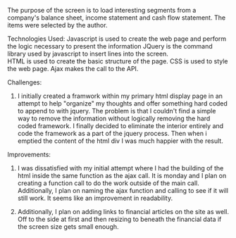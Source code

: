 The purpose of the screen is to load interesting segments from a company's balance sheet, income statement and cash flow statement. 
The items were selected by the author.

Technologies Used:
  Javascript is used to create the web page and perform the logic necessary to present the information
  JQuery is the command library used by javascript to insert lines into the screen.  
  HTML is used to create the basic structure of the page.
  CSS is used to style the web page.
  Ajax makes the call to the API.
  
  
  Challenges:  
  1.  I initially created a framwork within my primary html display page in an attempt to help "organize" my thoughts
  and offer something hard coded to append to with jquery.  The problem is that I couldn't find a simple way to remove the information
  without logically removing the hard coded framework.  I finally decided to eliminate the interior entirely and code the framework as a
  part of the jquery process.  Then when i emptied the content of the html div I was much happier with the result.

  
  Improvements:
  1.  I was dissatisfied with my initial attempt where I had the building of the html inside the same function as the ajax call.  It is monday and I plan on 
    creating a function call to do the work outside of the main call.  Additionally, I plan on naming the ajax function and calling to see if it will still work. 
    It seems like an improvement in readability.
    
  2.  Additionally, I plan on adding links to financial articles on the site as well.  Off to the side at first and then resizing to beneath the financial data
    if the screen size gets small enough.
